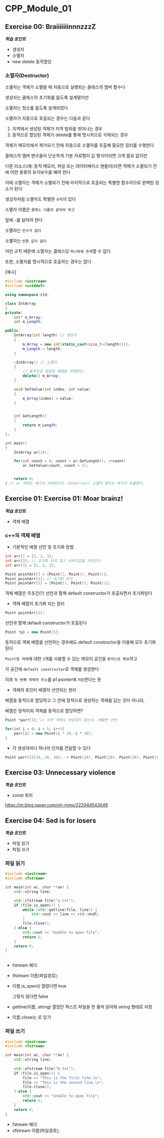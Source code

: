 # CPP_Module_01

## Exercise 00: BraiiiiiiinnnzzzZ

***학습 포인트***
- 생성자
- 소멸자
- new delete 동적할당

### 소멸자(Destructor)

소멸자는 객체가 소멸될 때 자동으로 실행되는 클래스의 멤버 함수다

생성자는 클래스의 초기화를 돕도록 설계됐지만

소멸자는 청소를 돕도록 설계되었다

소멸자가 자동으로 호출되는 경우는 다음과 같다

1. 지역에서 생성된 객체가 지역 범위를 벗어나는 경우
2. 동적으로 할당된 객체가 delete를 통해 명시적으로 삭제되는 경우

객체가 메모리에서 제거되기 전에 자동으로 소멸자를 호출해 필요한 정리를 수행한다

클래스의 멤버 변수들이 단순하게 기본 자료형이 값 형식이라면 크게 필요 없지만

다른 리소스(예: 동적 메모리, 파일 또는 데이터베이스 핸들러)라면 객체가 소멸되기 전에 어떤 종류의 유지보수를 해야 한다

이때 소멸자는 객체가 소멸되기 전에 마지막으로 호출되는 특별한 함수이므로 완벽한 장소가 된다

생성자처럼 소멸자도 특별한 `규칙`이 있다

소멸자 이름은 `클래스 이름과 같아야 하고` 

앞에 `~`를 달아야 한다

소멸자는 `인수가 없다`

소멸자는 `반환 값이 없다`

이런 규칙 때문에 소멸자는 클래스당 `하나밖에 존재`할 수 없다

또한, 소멸자를 명시적으로 호출하는 경우는 없다

[예시]

```cpp
#include <iostream>
#include <cstddef>

using namespace std;

class IntArray
{
private:
    int* m_Array;
    int m_Length;

public:
    IntArray(int length) // 생성자
    {        
        m_Array = new int[static_cast<size_t>(length)]{};
        m_Length = length;
    }

    ~IntArray() // 소멸자
    {
        // 동적으로 할당한 배열을 삭제한다.
        delete[] m_Array;
    }

    void SetValue(int index, int value)
    {
        m_Array[index] = value;
    }


    int GetLength()
    {
        return m_Length;
    }
};

int main()
{
    IntArray ar(10);

    for(int count = 0; count < ar.GetLength(); ++count)
        ar.SetValue(count, count + 1);


    return 0;
} // ar 객체는 여기서 삭제되므로 ~IntArray() 소멸자 함수는 여기서 호출된다.
```

## Exercise 01: Exercise 01: Moar brainz!

***학습 포인트***
- 객체 배열

### c++의 객체 배열

- 기본적인 배열 선언 및 초기화 방법

```cpp
int arr[] = {1, 2, 3};
int arr[3]; // 초기화 되지 않고 쓰레기값을 가리킨다
int arr[3] = {1, 2, 3};

Point pointArr[] = {Point(), Point(), Point()};
Point pointArr[3]; // 초기화 된다
Point pointArr[3] = {Point(), Point(), Point()};
```
객체 배열은 무조건(?) 선언과 함께 default constructor가 호출되면서 초기화된다

- 객체 배열이 초기화 되는 원리

```cpp
Point pointArr[3];
```
선언과 함께 default constructor가 호출된다

```cpp
Point *p1 = new Point[3];
```
동적으로 객체 배열을 선언하는 경우에도 default constructor을 이용해 모두 초기화된다

`Point형 객체`에 대한 `3`개를 사용할 수 있는 메모리 공간을 `동적으로 확보`하고

각 공간에 `default constructor`로 객체를 생성한다

이후 `첫 번째 객체의 주소`를 p1 pointer에 `저장`한다는 뜻

- 객체의 포인터 배열이 선언되는 원리

배열을 동적으로 할당하고 그 안에 정적으로 생성하는 객체를 담는 것이 아니라,

배열은 정적이되 객체를 동적으로 할당하면?

```cpp
Point *parr[3]; // 아무 객체도 생성되지 않는다. 배열만 선언

for(int i = 0; i < 5; i++){
    parr[i] = new Point(i * 10, i * 10);
}
```

- 각 생성자마다 하나의 인자를 전달할 수 있다

```cpp
Point parr[5]{10, 20, 30}; -> Point(10), Point(20), Point(30), Point(), Point()
```


## Exercise 03: Unnecessary violence

***학습 포인트***
- const 위치

https://m.blog.naver.com/oh-mms/222044543049


## Exercise 04: Sed is for losers

***학습 포인트***
- 파일 읽기
- 파일 쓰기

### 파일 읽기

```cpp
#include <iostream>
#include <fstream>

int main(int ac, char **av) {
    std::string line;

    std::ifstream file("a.txt");
    if (file.is_open()) {
        while (std::getline(file, line)) {
            std::cout << line << std::endl;
        }
        file.close();
    } else {
        std::cout << "Unable to open file";
        return 1;
    }
    return 0;
}
 
```

- fstream 헤더
- ifstream 이름(파일경로);
- 이름.is_open()
    열렸다면 true

    그렇지 않다면 false

- getline(이름, string) 열었던 텍스트 파일을 한 줄씩 읽어와 string 형태로 저장

- 이름.close(); 로 닫기

### 파일 쓰기

```cpp
#include <iostream>
#include <fstream>

int main(int ac, char **av) {
    std::string line;
    
    std::ofstream file("b.txt");
    if (file.is_open()) {
        file << "This is the first line.\n";
        file << "This is the second line.\n";
        file.close();
    } else {
        std::cout << "Unable to open file";
        return 1;
    }
    return 0;
}
```

- fstream 헤더
- ofstream 이름(파일경로);
